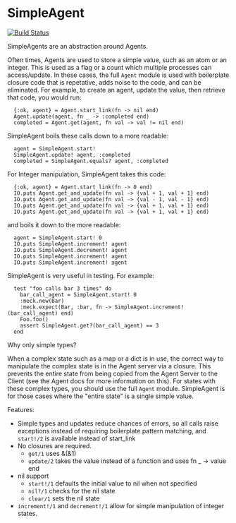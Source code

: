 SimpleAgent
===========

[![Build Status](https://semaphoreci.com/api/v1/projects/6c0d44e7-952a-40d4-b7f9-3b0df7ce86bc/505256/badge.svg)](https://semaphoreci.com/TheFirstAvenger/elixir-simple_agent)

  SimpleAgents are an abstraction around Agents.

  Often times, Agents are used to store a simple value, such as an atom or an integer. This is used as a flag
  or a count which multiple processes can access/update. In these cases, the full `Agent` module is used with
  boilerplate closure code that is repetative, adds noise to the code, and can be eliminated. For example,
  to create an agent, update the value, then retrieve that code, you would run:

      {:ok, agent} = Agent.start_link(fn -> nil end)
      Agent.update(agent, fn _ -> :completed end)
      completed = Agent.get(agent, fn val -> val != nil end)
  
  SimpleAgent boils these calls down to a more readable:

      agent = SimpleAgent.start!
      SimpleAgent.update! agent, :completed
      completed = SimpleAgent.equals? agent, :completed

  For Integer manipulation, SimpleAgent takes this code:

      {:ok, agent} = Agent.start_link(fn -> 0 end)
      IO.puts Agent.get_and_update(fn val -> {val + 1, val + 1} end)
      IO.puts Agent.get_and_update(fn val -> {val - 1, val - 1} end)
      IO.puts Agent.get_and_update(fn val -> {val + 1, val + 1} end)
      IO.puts Agent.get_and_update(fn val -> {val + 1, val + 1} end)

  and boils it down to the more readable:

      agent = SimpleAgent.start! 0
      IO.puts SimpleAgent.increment! agent
      IO.puts SimpleAgent.decrement! agent
      IO.puts SimpleAgent.increment! agent
      IO.puts SimpleAgent.increment! agent

  SimpleAgent is very useful in testing. For example:

      test "foo calls bar 3 times" do
        bar_call_agent = SimpleAgent.start! 0
        :meck.new(Bar)
        :meck.expect(Bar, :bar, fn -> SimpleAgent.increment!(bar_call_agent) end)
        Foo.foo()
        assert SimpleAgent.get?(bar_call_agent) == 3
      end
  
  Why only simple types?

  When a complex state such as a map or a dict is in use, the correct way to manipulate the complex state is in
  the Agent server via a closure. This prevents the entire state from being copied from the Agent Server to the
  Client (see the Agent docs for more information on this). For states with these complex types, you should use
  the full `Agent` module. SimpleAgent is for those cases where the "entire state" is a single simple value.

  Features:

  * Simple types and updates reduce chances of errors, so all calls raise exceptions instead of requiring boilerplate
    pattern matching, and `start!/2` is available instead of start_link
  * No closures are required.
      * `get/1` uses &(&1)
      * `update/2` takes the value instead of a function and uses fn _ -> value end
  * nil support
      * `start!/1` defaults the initial value to nil when not specified
      * `nil?/1` checks for the nil state
      * `clear/1` sets the nil state
  * `increment!/1` and `decrement!/1` allow for simple manipulation of integer states.
